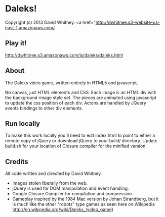 # Daleks!
Copyright (c) 2013 David Whitney. <a href="http://dwhitnee.s3-website-us-east-1.amazonaws.com/</a>

## Play it!
http://dwhitnee.s3.amazonaws.com/js/daleks/daleks.html

## About
The Daleks video game, written entirely in HTML5 and javascript.

No canvas, just HTML elements and CSS.  Each image is an HTML div with the background-image style set.  The pieces are animated using javascript to update the css position of each div.  Actons are handled by JQuery events bindings to other div elements.

## Run locally
To make this work locally you'll need to edit index.html to point to either a remote copy of jQuery or download jQuery to your build/ directory.
Update build.sh for your location of Closure compiler for the minified version.

## Credits
All code written and directed by David Whitney.

* Images stolen liberally from the web.
* jQuery is used for DOM manipulation and event handling.
* Google Closure Compiler for compilation and compression.
* Gameplay inspired by the 1984 Mac version by Johan Strandberg, but it is much like the other "robots" type games as seen here on Wikipedia
http://en.wikipedia.org/wiki/Daleks_(video_game)


